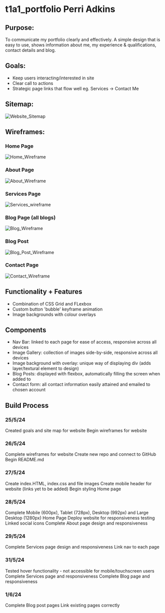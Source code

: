 # t1a1_portfolio Perri Adkins

## Purpose:
To communicate my portfolio clearly and effectively. A simple design that is easy to use, shows information about me, my experience & qualifications, contact details and blog.

## Goals:
- Keep users interacting/interested in site
- Clear call to actions
- Strategic page links that flow well eg. Services -> Contact Me

## Sitemap:
![Website_Sitemap](./docs/Sitemap_t1a1.png)

## Wireframes:

### Home Page
![Home_Wireframe](./docs/Wireframe_HOME.png)
### About Page
![About_Wireframe](./docs/Wirefame_ABOUT.png)
### Services Page
![Services_wireframe](./docs/Wireframe_SERVICES.png)
### Blog Page (all blogs)
![Blog_Wireframe](./docs/Wireframe_BLOGS.png)
### Blog Post
![Blog_Post_Wireframe](./docs/Wireframe_POST.png)
### Contact Page
![Contact_Wireframe](./docs/Wireframe_CONTACT.png)

## Functionality + Features
- Combination of CSS Grid and FLexbox
- Custom button 'bubble' keyframe animation
- Image backgrounds with colour overlays


## Components
- Nav Bar: linked to each page for ease of access, responsive across all devices 
- Image Gallery: collection of images side-by-side, responsive across all devices
- Image background with overlay: unique way of displaying div (adds layer/textural element to design)
- Blog Posts: displayed with flexbox, automatically filling the screen when added to
- Contact form: all contact information easily attained and emailed to chosen account

## Build Process

### 25/5/24
Created goals and site map for website 
Begin wireframes for website

### 26/5/24
Complete wireframes for website
Create new repo and connect to GitHub
Begin README.md

### 27/5/24
Create index.HTML, index.css and file images
Create mobile header for website (links yet to be added)
Begin styling Home page

### 28/5/24
Complete Mobile (600px), Tablet (728px), Desktop (992px) and Large Desktop (1280px) Home Page
Deploy website for responsiveness testing
Linked social icons
Complete About page design and responsiveness

### 29/5/24
Complete Services page design and responsiveness
Link nav to each page

### 31/5/24
Tested hover functionality - not accessible for mobile/touchscreen users
Complete Services page and responsiveness
Complete Blog page and responsiveness

### 1/6/24
Complete Blog post pages
Link existing pages correctly